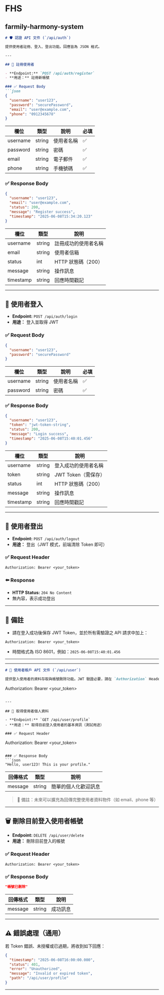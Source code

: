 # FHS
farmily-harmony-system
---

````markdown
# 🛡️ 認證 API 文件 (`/api/auth`)

提供使用者註冊、登入、登出功能。回應皆為 JSON 格式。

---

## 📌 註冊使用者

- **Endpoint:** `POST /api/auth/register`
- **用途：** 註冊新帳號

### ✅ Request Body
```json
{
  "username": "user123",
  "password": "securePassword",
  "email": "user@example.com",
  "phone": "0912345678"
}
````

| 欄位       | 類型     | 說明    | 必填 |
| -------- | ------ | ----- | -- |
| username | string | 使用者名稱 | ✅  |
| password | string | 密碼    | ✅  |
| email    | string | 電子郵件  | ✅  |
| phone    | string | 手機號碼  | ✅  |

### ✅ Response Body

```json
{
  "username": "user123",
  "email": "user@example.com",
  "status": 200,
  "message": "Register success",
  "timestamp": "2025-06-08T15:34:20.123"
}
```

| 欄位        | 類型     | 說明            |
| --------- | ------ | ------------- |
| username  | string | 註冊成功的使用者名稱    |
| email     | string | 使用者信箱         |
| status    | int    | HTTP 狀態碼（200） |
| message   | string | 操作訊息          |
| timestamp | string | 回應時間戳記        |

---

## 📌 使用者登入

* **Endpoint:** `POST /api/auth/login`
* **用途：** 登入並取得 JWT

### ✅ Request Body

```json
{
  "username": "user123",
  "password": "securePassword"
}
```

| 欄位       | 類型     | 說明    | 必填 |
| -------- | ------ | ----- | -- |
| username | string | 使用者名稱 | ✅  |
| password | string | 密碼    | ✅  |

### ✅ Response Body

```json
{
  "username": "user123",
  "token": "jwt-token-string",
  "status": 200,
  "message": "Login success",
  "timestamp": "2025-06-08T15:40:01.456"
}
```

| 欄位        | 類型     | 說明             |
| --------- | ------ | -------------- |
| username  | string | 登入成功的使用者名稱     |
| token     | string | JWT Token（需保存） |
| status    | int    | HTTP 狀態碼（200）  |
| message   | string | 操作訊息           |
| timestamp | string | 回應時間戳記         |

---

## 📌 使用者登出

* **Endpoint:** `POST /api/auth/logout`
* **用途：** 登出（JWT 模式，前端清除 Token 即可）

### ✅ Request Header

```
Authorization: Bearer <your_token>
```

### ⬅️ Response

* **HTTP Status:** `204 No Content`
* 無內容，表示成功登出

---

## 📎 備註

* 請在登入成功後保存 JWT Token，並於所有需驗證之 API 請求中加上：

```
Authorization: Bearer <your_token>
```

* 時間格式為 ISO 8601，例如：`2025-06-08T15:40:01.456`

---

---

```markdown
# 👤 使用者帳戶 API 文件 (`/api/user`)

提供登入使用者的資料存取與帳號刪除功能。JWT 驗證必要，請在 `Authorization` Header 中附上：

```

Authorization: Bearer \<your\_token>

```

---

## 📌 取得使用者個人資料

- **Endpoint:** `GET /api/user/profile`
- **用途：** 取得目前登入使用者的基本資訊（測試用途）

### ✅ Request Header
```

Authorization: Bearer \<your\_token>

````

### ✅ Response Body
```json
"Hello, user123! This is your profile."
````

| 回傳格式    | 類型     | 說明         |
| ------- | ------ | ---------- |
| message | string | 簡單的個人化歡迎訊息 |

> 📘 備註：未來可以擴充為回傳完整使用者資料物件（如 email、phone 等）

---

## 🗑️ 刪除目前登入使用者帳號

* **Endpoint:** `DELETE /api/user/delete`
* **用途：** 刪除目前登入的帳號

### ✅ Request Header

```
Authorization: Bearer <your_token>
```

### ✅ Response Body

```json
"帳號已刪除"
```

| 回傳格式    | 類型     | 說明   |
| ------- | ------ | ---- |
| message | string | 成功訊息 |

---

## ⚠️ 錯誤處理（通用）

若 Token 錯誤、未授權或已過期，將收到如下回應：

```json
{
  "timestamp": "2025-06-08T16:00:00.000",
  "status": 401,
  "error": "Unauthorized",
  "message": "Invalid or expired token",
  "path": "/api/user/profile"
}
```

---
